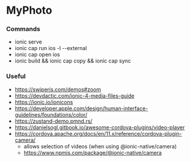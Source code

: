# MyPhoto

### Commands
- ionic serve
- ionic cap run ios -l --external
- ionic cap open ios
- ionic build && ionic cap copy && ionic cap sync

### Useful
- https://swiperjs.com/demos#zoom
- https://devdactic.com/ionic-4-media-files-guide
- https://ionic.io/ionicons
- https://developer.apple.com/design/human-interface-guidelines/foundations/color/
- https://zustand-demo.pmnd.rs/
- https://danielsogl.gitbook.io/awesome-cordova-plugins/video-player
- https://cordova.apache.org/docs/en/11.x/reference/cordova-plugin-camera/
    - allows selection of videos (when using @ionic-native/camera)
    - https://www.npmjs.com/package/@ionic-native/camera
